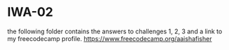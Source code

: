 # IWA-02
 the following folder contains the answers to challenges 1, 2, 3 and a link to my freecodecamp profile. 
https://www.freecodecamp.org/aaishafisher
